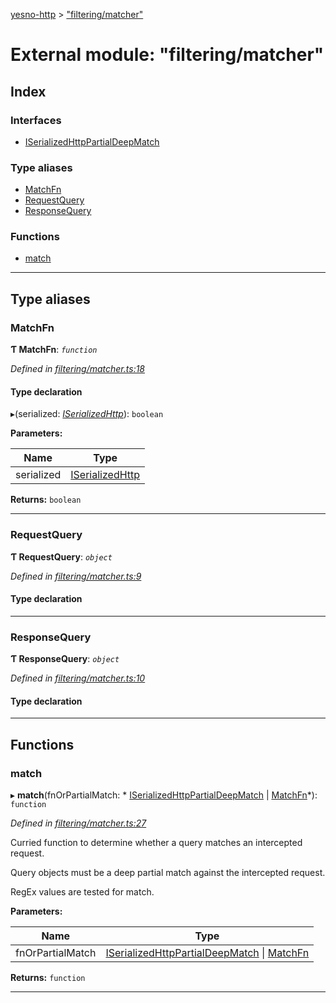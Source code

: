 [yesno-http](../README.md) > ["filtering/matcher"](../modules/_filtering_matcher_.md)

# External module: "filtering/matcher"

## Index

### Interfaces

* [ISerializedHttpPartialDeepMatch](../interfaces/_filtering_matcher_.iserializedhttppartialdeepmatch.md)

### Type aliases

* [MatchFn](_filtering_matcher_.md#matchfn)
* [RequestQuery](_filtering_matcher_.md#requestquery)
* [ResponseQuery](_filtering_matcher_.md#responsequery)

### Functions

* [match](_filtering_matcher_.md#match)

---

## Type aliases

<a id="matchfn"></a>

###  MatchFn

**Ƭ MatchFn**: *`function`*

*Defined in [filtering/matcher.ts:18](https://github.com/FormidableLabs/yesno/blob/8e1469e/src/filtering/matcher.ts#L18)*

#### Type declaration
▸(serialized: *[ISerializedHttp](../interfaces/_http_serializer_.iserializedhttp.md)*): `boolean`

**Parameters:**

| Name | Type |
| ------ | ------ |
| serialized | [ISerializedHttp](../interfaces/_http_serializer_.iserializedhttp.md) |

**Returns:** `boolean`

___
<a id="requestquery"></a>

###  RequestQuery

**Ƭ RequestQuery**: *`object`*

*Defined in [filtering/matcher.ts:9](https://github.com/FormidableLabs/yesno/blob/8e1469e/src/filtering/matcher.ts#L9)*

#### Type declaration

___
<a id="responsequery"></a>

###  ResponseQuery

**Ƭ ResponseQuery**: *`object`*

*Defined in [filtering/matcher.ts:10](https://github.com/FormidableLabs/yesno/blob/8e1469e/src/filtering/matcher.ts#L10)*

#### Type declaration

___

## Functions

<a id="match"></a>

###  match

▸ **match**(fnOrPartialMatch: * [ISerializedHttpPartialDeepMatch](../interfaces/_filtering_matcher_.iserializedhttppartialdeepmatch.md) &#124; [MatchFn](_filtering_matcher_.md#matchfn)*): `function`

*Defined in [filtering/matcher.ts:27](https://github.com/FormidableLabs/yesno/blob/8e1469e/src/filtering/matcher.ts#L27)*

Curried function to determine whether a query matches an intercepted request.

Query objects must be a deep partial match against the intercepted request.

RegEx values are tested for match.

**Parameters:**

| Name | Type |
| ------ | ------ |
| fnOrPartialMatch |  [ISerializedHttpPartialDeepMatch](../interfaces/_filtering_matcher_.iserializedhttppartialdeepmatch.md) &#124; [MatchFn](_filtering_matcher_.md#matchfn)|

**Returns:** `function`

___

